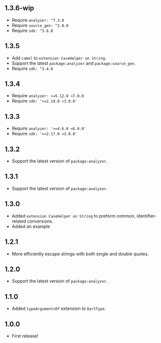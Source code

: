 ## 1.3.6-wip

- Require `analyzer: ^7.3.0`
- Require `source_gen: ^2.0.0`
- Require `sdk: ^3.6.0`

## 1.3.5

- Add `camel` to `extension CaseHelper on String`.
- Support the latest `package:analyzer` and `package:source_gen`.
- Require `sdk: ^3.4.0`

## 1.3.4

- Require `analyzer: >=5.12.0 <7.0.0`
- Require `sdk: '>=2.19.0 <3.0.0'`

## 1.3.3

- Require `analyzer: '>=4.6.0 <6.0.0'`
- Require `sdk: '>=2.17.0 <3.0.0'`

## 1.3.2

- Support the latest version of `package:analyzer`.

## 1.3.1

- Support the latest version of `package:analyzer`.

## 1.3.0

- Added `extension CaseHelper on String` to preform common, identifier-related
  conversions.
- Added an example

## 1.2.1

- More efficiently escape strings with both single and double quotes.

## 1.2.0

- Support the latest version of `package:analyzer`.

## 1.1.0

- Added `typeArgumentsOf` extension to `DartType`.

## 1.0.0

- First release!
